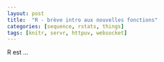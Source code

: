 ```yaml
---
layout: post
title:  "R - brève intro aux nouvelles fonctions"
categories: [sequence, rstats, things]
tags: [knitr, servr, httpuv, websocket]
--- 
```


R est ... 
